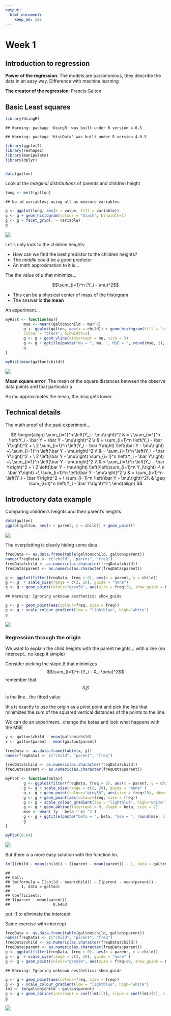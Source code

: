 ```yaml
---
output: 
  html_document: 
    keep_md: yes
---
```



**Week 1** 
==============

## **Introduction to regression**

**Power of the regression**: The models are parsimonious, they describe the data in an easy way. Difference with machine learning

**The creator of the regression**: Francis Galton


## **Basic Least squares**


```r
library(UsingR)
```

```
## Warning: package 'UsingR' was built under R version 4.0.5
```

```
## Warning: package 'HistData' was built under R version 4.0.5
```

```r
library(ggplot2)
library(reshape2)
library(manipulate)
library(dplyr)


data(galton)
```


Look at the *marginal distributions* of parents and children height


```r
long <- melt(galton)
```

```
## No id variables; using all as measure variables
```

```r
g <- ggplot(long, aes(x = value, fill = variable))
g <- g + geom_histogram(colour = "black", binwidth=1)
g <- g + facet_grid(. ~ variable)
g
```

<img src="Week-1_files/figure-html/n-1.png" style="display: block; margin: auto;" />


Let´s only look to the children heights:

* How can we find the best predictor to the children heights?
* The *middle* could be a good predictor
* An math approximation to it is...

The the value of *u* that minimize...

 $$\sum_{i=1}^n (Y_i - \mu)^2$$


* This can be a physical center of mass of the histogram
* The answer is **the mean**

An experiment...

```r
myHist <- function(mu){
        mse <- mean((galton$child - mu)^2)
        g <- ggplot(galton, aes(x = child)) + geom_histogram(fill = "salmon",
        colour = "black", binwidth=1)
        g <- g + geom_vline(xintercept = mu, size = 3)
        g <- g + ggtitle(paste("mu = ", mu, ", MSE = ", round(mse, 2), sep = ""))
        g
}

myHist(mean(galton$child))
```

<img src="Week-1_files/figure-html/n1-1.png" style="display: block; margin: auto;" />

**Mean square error**: The mean of the square distances between the observe data points and that particular *u*

As mu approximates the mean, the msq gets lower.
  
   
## **Technical details**
 

The math proof of the past experiment...

$$
\begin{align} 
\sum_{i=1}^n \left(Y_i - \mu\right)^2 & = \
\sum_{i=1}^n \left(Y_i - \bar Y + \bar Y - \mu\right)^2 \\ 
& = \sum_{i=1}^n \left(Y_i - \bar Y\right)^2 + \
2 \sum_{i=1}^n \left(Y_i - \bar Y\right)  \left(\bar Y - \mu\right) +\
\sum_{i=1}^n \left(\bar Y - \mu\right)^2 \\
& = \sum_{i=1}^n \left(Y_i - \bar Y\right)^2 + \
2 \left(\bar Y - \mu\right) \sum_{i=1}^n \left(Y_i - \bar Y\right) +\
\sum_{i=1}^n \left(\bar Y - \mu\right)^2 \\
& = \sum_{i=1}^n \left(Y_i - \bar Y\right)^2 + \
2 \left(\bar Y - \mu\right)  \left(\left(\sum_{i=1}^n Y_i\right) -\
 n \bar Y\right) +\
\sum_{i=1}^n \left(\bar Y - \mu\right)^2 \\
& = \sum_{i=1}^n \left(Y_i - \bar Y\right)^2 + \
 \sum_{i=1}^n \left(\bar Y - \mu\right)^2\\ 
& \geq \sum_{i=1}^n \left(Y_i - \bar Y\right)^2 \
\end{align} 
$$

## **Introductory data example**

Comparing children’s heights and their parent’s
heights


```r
data(galton)
ggplot(galton, aes(x = parent, y = child)) + geom_point()
```

<img src="Week-1_files/figure-html/n2-1.png" style="display: block; margin: auto;" />

The overplotting is clearly hiding some data. 


```r
freqData <- as.data.frame(table(galton$child, galton$parent))
names(freqData) <- c("child", "parent", "freq")
freqData$child <- as.numeric(as.character(freqData$child))
freqData$parent <- as.numeric(as.character(freqData$parent))

g <- ggplot(filter(freqData, freq > 0), aes(x = parent, y = child))
g <- g  + scale_size(range = c(2, 20), guide = "none")
g <- g + geom_point(colour="grey50", aes(size = freq+20, show_guide = FALSE))
```

```
## Warning: Ignoring unknown aesthetics: show_guide
```

```r
g <- g + geom_point(aes(colour=freq, size = freq))
g <- g + scale_colour_gradient(low = "lightblue", high="white")                    
g
```

<img src="Week-1_files/figure-html/e-1.png" style="display: block; margin: auto;" />


### **Regression through the origin**

We want to explain the child heights with the parent heights... with a line (no intercept.. no keep it simple)

Consider picking the slope $\beta$ that minimizes $$\sum_{i=1}^n (Y_i - X_i \beta)^2$$
remember that $$X_i \beta$$ is the line.. the fitted value


this is exactly to use the origin as a pivot point and pick the line that minimizes the sum of the squared vertical distances of the points to the line.


We can do an experiment.. change the betas and look what happens with the MSE

```r
y <- galton$child - mean(galton$child)
x <- galton$parent - mean(galton$parent)

freqData <- as.data.frame(table(x, y))
names(freqData) <- c("child", "parent", "freq")

freqData$child <- as.numeric(as.character(freqData$child))
freqData$parent <- as.numeric(as.character(freqData$parent))

myPlot <- function(beta){
        g <- ggplot(filter(freqData, freq > 0), aes(x = parent, y = child))
        g <- g + scale_size(range = c(2, 20), guide = "none" )
        g <- g + geom_point(colour="grey50", aes(size = freq+20), show.legend = FALSE)
        g <- g + geom_point(aes(colour=freq, size = freq))
        g <- g + scale_colour_gradient(low = "lightblue", high="white")
        g <- g + geom_abline(intercept = 0, slope = beta, size = 3)
        mse <- mean( (y - beta * x) ^2 )
        g <- g + ggtitle(paste("beta = ", beta, "mse = ", round(mse, 3)))
        g
}

myPlot(0.64)
```

<img src="Week-1_files/figure-html/e1-1.png" style="display: block; margin: auto;" />


But there is a more easy solution with the function *lm*.




```r
lm(I(child - mean(child)) ~ I(parent - mean(parent)) - 1, data = galton)
```

```
## 
## Call:
## lm(formula = I(child - mean(child)) ~ I(parent - mean(parent)) - 
##     1, data = galton)
## 
## Coefficients:
## I(parent - mean(parent))  
##                   0.6463
```

put -1 to eliminate the intercept


Same exercise with intercept


```r
freqData <- as.data.frame(table(galton$child, galton$parent))
names(freqData) <- c("child", "parent", "freq")
freqData$child <- as.numeric(as.character(freqData$child))
freqData$parent <- as.numeric(as.character(freqData$parent))
g <- ggplot(filter(freqData, freq > 0), aes(x = parent, y = child))
g <- g  + scale_size(range = c(2, 20), guide = "none" )
g <- g + geom_point(colour="grey50", aes(size = freq+20, show_guide = FALSE))
```

```
## Warning: Ignoring unknown aesthetics: show_guide
```

```r
g <- g + geom_point(aes(colour=freq, size = freq))
g <- g + scale_colour_gradient(low = "lightblue", high="white")                    
lm1 <- lm(galton$child ~ galton$parent)
g <- g + geom_abline(intercept = coef(lm1)[1], slope = coef(lm1)[2], size = 3, colour = grey(.5))
g
```

<img src="Week-1_files/figure-html/r-1.png" style="display: block; margin: auto;" />





